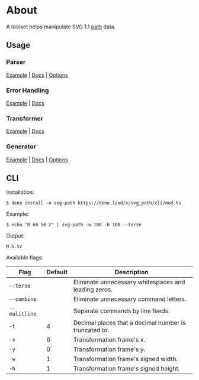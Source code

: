 # About

A toolset helps manipulate SVG 1.1 [path](https://www.w3.org/TR/SVG11/paths.html#PathDataBNF) data. 

## Usage
 
### Parser

[Example](./ex/validate.ts) 
| [Docs](https://doc.deno.land/https/raw.githubusercontent.com/ycw/svg-path/main/src/mod.ts#parse) 
| [Options](https://doc.deno.land/https/raw.githubusercontent.com/ycw/svg-path/main/src/mod.ts#LexOpt)


### Error Handling

[Example](./ex/triage.ts) 
| [Docs](https://doc.deno.land/https/raw.githubusercontent.com/ycw/svg-path/main/src/mod.ts#LexErr)



### Transformer

[Example](./ex/transform.ts)
| [Docs](https://doc.deno.land/https/raw.githubusercontent.com/ycw/svg-path/main/src/mod.ts#transform)


### Generator

[Example](./ex/codegen.ts)
| [Docs](https://doc.deno.land/https/raw.githubusercontent.com/ycw/svg-path/main/src/mod.ts#generate)
| [Options](https://doc.deno.land/https/raw.githubusercontent.com/ycw/svg-path/main/src/mod.ts#GenOpt)


## CLI 

Installation:

`$ deno install -n svg-path https://deno.land/x/svg_path/cli/mod.ts`

Example:

`$ echo "M 60 50 z" | svg-path -w 100 -h 100 --terse`

Output: 

`M.6.5z`

Available flags:

| Flag | Default | Description |
|-|-|-
|`--terse`| | Eliminate unnecessary whitespaces and leading zeros.
|`--combine` | | Eliminate unnecessary command letters.
|`--mulitline` | | Separate commands by line feeds.
|`-t` | 4 | Decimal places that a decimal number is truncated to.
|`-x` | 0 | Transformation frame's x.
|`-y` | 0 | Transformation frame's y.
|`-w` | 1 | Transformation frame's signed width. 
|`-h` | 1 | Transformation frame's signed height.
